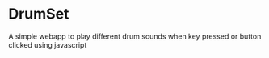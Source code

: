 # DrumSet
A simple webapp to play different drum sounds when key pressed or button clicked using javascript
